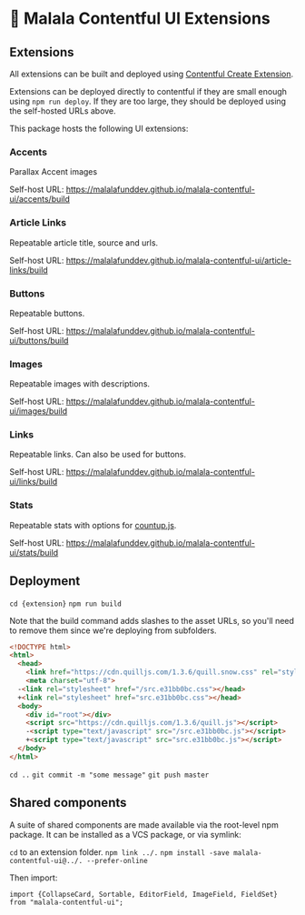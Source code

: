
# 🚀 Malala Contentful UI Extensions  

## Extensions

All extensions can be built and deployed using [Contentful Create Extension](https://github.com/contentful/create-contentful-extension).

Extensions can be deployed directly to contentful if they are small enough using `npm run deploy`. If they are too large, they should be deployed using the self-hosted URLs above. 
  
This package hosts the following UI extensions:   

### Accents
Parallax Accent images

Self-host URL: https://malalafunddev.github.io/malala-contentful-ui/accents/build

### Article Links
Repeatable article title, source and urls.   

Self-host URL: https://malalafunddev.github.io/malala-contentful-ui/article-links/build  

### Buttons
Repeatable buttons.   

Self-host URL: https://malalafunddev.github.io/malala-contentful-ui/buttons/build  
  
### Images
Repeatable images with descriptions.  

Self-host URL: https://malalafunddev.github.io/malala-contentful-ui/images/build  
  
### Links
Repeatable links. Can also be used for buttons.   

Self-host URL: https://malalafunddev.github.io/malala-contentful-ui/links/build

### Stats
Repeatable stats with options for [countup.js](https://inorganik.github.io/countUp.js/).

Self-host URL: https://malalafunddev.github.io/malala-contentful-ui/stats/build    
  

## Deployment

`cd {extension}`
`npm run build`

Note that the build command adds slashes to the asset URLs, so you'll need to remove them since we're deploying from subfolders. 

```html
<!DOCTYPE html>
<html>
  <head>
    <link href="https://cdn.quilljs.com/1.3.6/quill.snow.css" rel="stylesheet">
    <meta charset="utf-8">
  -<link rel="stylesheet" href="/src.e31bb0bc.css"></head>
  +<link rel="stylesheet" href="src.e31bb0bc.css"></head>
  <body>
    <div id="root"></div>
    <script src="https://cdn.quilljs.com/1.3.6/quill.js"></script>
    -<script type="text/javascript" src="/src.e31bb0bc.js"></script>
    +<script type="text/javascript" src="src.e31bb0bc.js"></script>
  </body>
</html>
```

`cd ..`
`git commit -m "some message"`
`git push master`

## Shared components

A suite of shared components are made available via the root-level npm package. It can be installed as a VCS package, or via symlink: 

`cd` to an extension folder. 
`npm link ../.`
`npm install -save malala-contentful-ui@../. --prefer-online`

Then import: 

`import {CollapseCard, Sortable, EditorField, ImageField, FieldSet} from "malala-contentful-ui";`

